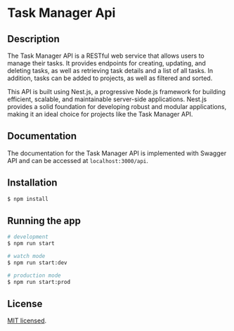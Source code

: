 # Task Manager Api

## Description
The Task Manager API is a RESTful web service that allows users to manage their tasks. It provides endpoints for creating, updating, and deleting tasks, as well as retrieving task details and a list of all tasks. In addition, tasks can be added to projects, as well as filtered and sorted.

This API is built using Nest.js, a progressive Node.js framework for building efficient, scalable, and maintainable server-side applications. Nest.js provides a solid foundation for developing robust and modular applications, making it an ideal choice for projects like the Task Manager API.

## Documentation
The documentation for the Task Manager API is implemented with Swagger API and can be accessed at `localhost:3000/api`.

## Installation

```bash
$ npm install
```

## Running the app

```bash
# development
$ npm run start

# watch mode
$ npm run start:dev

# production mode
$ npm run start:prod
```

## License

[MIT licensed](LICENSE).
